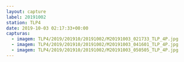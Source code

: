 ```yaml
---
layout: capture
label: 20191002
station: TLP4
date: 2019-10-03 02:17:33+00:00
capturas:
  - imagem: TLP4/2019/201910/20191002/M20191003_021733_TLP_4P.jpg
  - imagem: TLP4/2019/201910/20191002/M20191003_041601_TLP_4P.jpg
  - imagem: TLP4/2019/201910/20191002/M20191003_050505_TLP_4P.jpg
---
```


